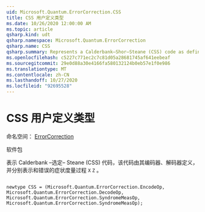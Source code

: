 ```yaml
---
uid: Microsoft.Quantum.ErrorCorrection.CSS
title: CSS 用户定义类型
ms.date: 10/26/2020 12:00:00 AM
ms.topic: article
qsharp.kind: udt
qsharp.namespace: Microsoft.Quantum.ErrorCorrection
qsharp.name: CSS
qsharp.summary: Represents a Calderbank–Shor–Steane (CSS) code as defined by its encoder, decoder, and its syndrome measurement procedures for `X` and `Z` errors, respectively.
ms.openlocfilehash: c5227c771ec2c7c81d05a28681745af641eebeaf
ms.sourcegitcommit: 29e0d88a30e4166fa580132124b0eb57e1f0e986
ms.translationtype: MT
ms.contentlocale: zh-CN
ms.lasthandoff: 10/27/2020
ms.locfileid: "92695528"
---
```

# <a name="css-user-defined-type"></a>CSS 用户定义类型

命名空间： [ErrorCorrection](xref:Microsoft.Quantum.ErrorCorrection)

软件包 [](https://nuget.org/packages/)


表示 Calderbank –选定– Steane (CSS) 代码，该代码由其编码器、解码器定义，并分别表示和错误的症状度量过程 `X` `Z` 。

```qsharp

newtype CSS = (Microsoft.Quantum.ErrorCorrection.EncodeOp, Microsoft.Quantum.ErrorCorrection.DecodeOp, Microsoft.Quantum.ErrorCorrection.SyndromeMeasOp, Microsoft.Quantum.ErrorCorrection.SyndromeMeasOp);
```

